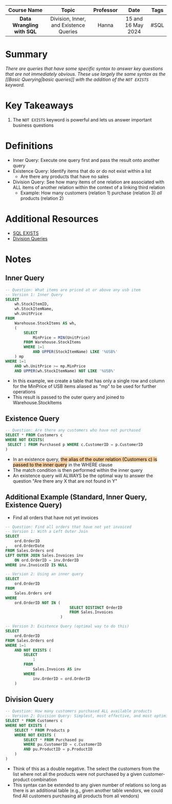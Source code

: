 |         Course Name         |                 Topic                  | Professor |        Date        | Tags |
| :-------------------------: | :------------------------------------: | :-------: | :----------------: | :--: |
| **Data Wrangling with SQL** | Division, Inner, and Existence Queries |   Hanna   | 15 and 16 May 2024 | #SQL |

# Summary
*There are queries that have some specific syntax to answer key questions that are not immediately obvious. These use largely the same syntax as the [[Basic Querying|basic queries]] with the addition of the ```NOT EXISTS``` keyword.*

# Key Takeaways
1. The ```NOT EXISTS``` keyword is powerful and lets us answer important business questions

# Definitions
- Inner Query: Execute one query first and pass the result onto another query
- Existence Query: Identify items that do or do not exist within a list
	- Are there any products that have no sales
- Division Query: See how many items of one relation are associated with ALL items of another relation within the context of a linking third relation
	- Example: How many customers (relation 1) purchase (relation 3) *all* products (relation 2)

# Additional Resources
- [SQL EXISTS](https://sql.sh/cours/where/exists)
- [Division Queries](https://www.geeksforgeeks.org/sql-division/)

# Notes
## Inner Query
```sql
-- Question: What items are priced at or above any usb item
-- Version 1: Inner Query
SELECT
	wh.StockItemID,
	wh.StockItemName,
	wh.UnitPrice
FROM
	Warehouse.StockItems AS wh,
	(
		SELECT
			MinPrice = MIN(UnitPrice)
		FROM Warehouse.StockItems
		WHERE 1=1
			AND UPPER(StockItemName) LIKE '%USB%'
	) mp
WHERE 1=1
	AND wh.UnitPrice >= mp.MinPrice
	AND UPPER(wh.StockItemName) NOT LIKE '%USB%'
```
- In this example, we create a table that has only a single row and column for the MinPrice of USB items aliased as "mp" to be used for further operations
- This result is passed to the outer query and joined to Warehouse.StockItems
## Existence Query
```sql
-- Question: Are there any customers who have not purchased
SELECT * FROM Customers c
WHERE NOT EXISTS(
 SELECT 1 FROM Purchased p WHERE c.CustomerID = p.CustomerID
)
```
- In an existence query, <mark style="background: #FFB86CA6;">the alias of the outer relation (Customers c) is passed to the inner query</mark> in the WHERE clause
- The match condition is then performed within the inner query
- An existence query will ALWAYS be the optimal way to answer the question "Are there any X that are not found in Y"

## Additional Example (Standard, Inner Query, Existence Query)
- Find all orders that have not yet invoices
```sql
-- Question: Find all orders that have not yet invoiced
-- Version 1: With a Left Outer Join
SELECT
	ord.OrderID
,	ord.OrderDate
FROM Sales.Orders ord
LEFT OUTER JOIN Sales.Invoices inv
	ON ord.OrderID = inv.OrderID
WHERE inv.InvoiceID IS NULL

-- Version 2: Using an inner query
SELECT
	ord.OrderID
FROM
	Sales.Orders ord
WHERE
	ord.OrderID NOT IN (
							SELECT DISTINCT OrderID
							FROM Sales.Invoices
						)

-- Version 3: Existence Query (optimal way to do this)
SELECT
	ord.OrderID
FROM Sales.Orders ord
WHERE 1=1
    AND NOT EXISTS (
        SELECT
            1
        FROM
            Sales.Invoices AS inv
        WHERE
            inv.OrderID = ord.OrderID
    )
```

## Division Query
```sql
-- Question: How many customers purchased ALL available products
-- Version 2: Division Query: Simplest, most effective, and most optimized way to solve this
SELECT * FROM Customers c
WHERE NOT EXISTS (
	SELECT * FROM Products p
	WHERE NOT EXISTS (
		SELECT * FROM Purchased pu
		WHERE pu.CustomerID = c.CustomerID
		AND pu.ProductID = p.ProductID
	)
)
```
- Think of this as a double negative. The select the customers from the list where not all the products were not purchased by a given customer-product combination
- This syntax can be extended to any given number of relations so long as there is an additional table (e.g., given another table vendors, we could find All customers purchasing all products from all vendors)